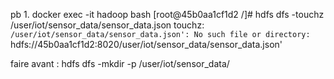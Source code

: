 pb 1. docker exec -it hadoop bash
[root@45b0aa1cf1d2 /]# hdfs dfs -touchz /user/iot/sensor_data/sensor_data.json
touchz: `/user/iot/sensor_data/sensor_data.json': No such file or directory: `hdfs://45b0aa1cf1d2:8020/user/iot/sensor_data/sensor_data.json'

 faire avant  : hdfs dfs -mkdir -p /user/iot/sensor_data/